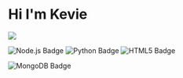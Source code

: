 # Hi I'm Kevie

![](https://dcbadge.vercel.app/api/shield/292948682884775937?theme=blurple)

![Node.js Badge](https://img.shields.io/badge/Node.js-393?logo=nodedotjs&logoColor=fff&style=for-the-badge) ![Python Badge](https://img.shields.io/badge/Python-3776AB?logo=python&logoColor=fff&style=for-the-badge) ![HTML5 Badge](https://img.shields.io/badge/HTML5-E34F26?logo=html5&logoColor=fff&style=for-the-badge)

![MongoDB Badge](https://img.shields.io/badge/MongoDB-47A248?logo=mongodb&logoColor=fff&style=for-the-badge)
